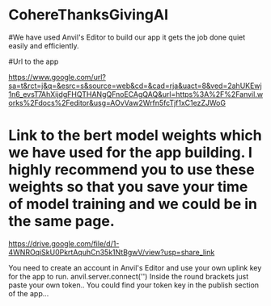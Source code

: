 # CohereThanksGivingAI

#We have used Anvil's Editor to build our app it gets the job done quiet easily and efficiently.

#Url to the app

https://www.google.com/url?sa=t&rct=j&q=&esrc=s&source=web&cd=&cad=rja&uact=8&ved=2ahUKEwj1n6_evsT7AhXijdgFHQTHANgQFnoECAgQAQ&url=https%3A%2F%2Fanvil.works%2Fdocs%2Feditor&usg=AOvVaw2Wrfn5fcTjf1xC1ezZJWoG

# Link to the bert model weights which we have used for the app building. I highly recommend you to use these weights so that you save your time of model training and we could be in the same page.
https://drive.google.com/file/d/1-4WNROqiSkU0PkrtAquhCn35k1NtBgwV/view?usp=share_link

You need to create an account in Anvil's Editor and use your own uplink key for the app to run.
anvil.server.connect('<please use your own uplink key>')
Inside the round brackets just paste your own token.. 
You could find your token key in the publish section of the app...
